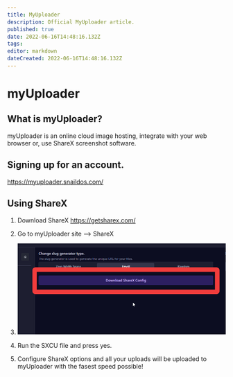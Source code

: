```yaml
---
title: MyUploader
description: Official MyUploader article.
published: true
date: 2022-06-16T14:48:16.132Z
tags: 
editor: markdown
dateCreated: 2022-06-16T14:48:16.132Z
---
```


# myUploader
## What is myUploader?
myUploader is an online cloud image hosting, integrate with your web browser or, use ShareX screenshot software.
## Signing up for an account.
https://myuploader.snaildos.com/
## Using ShareX
1. Download ShareX
https://getsharex.com/

2. Go to myUploader site --> ShareX
3. ![unknown_(1).png](/unknown_(1).png)
4. Run the SXCU file and press yes.
5. Configure ShareX options and all your uploads will be uploaded to myUploader with the fasest speed possible!